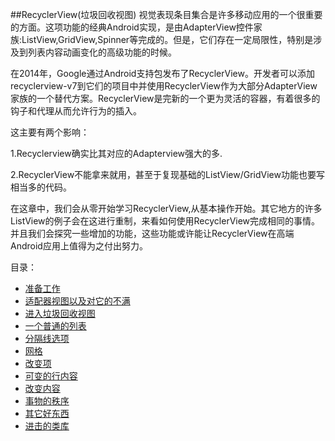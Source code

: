 ##RecyclerView(垃圾回收视图)
视觉表现条目集合是许多移动应用的一个很重要的方面。这项功能的经典Android实现，是由AdapterView控件家族:ListView,GridView,Spinner等完成的。但是，它们存在一定局限性，特别是涉及到列表内容动画变化的高级功能的时候。

在2014年，Google通过Android支持包发布了RecyclerView。开发者可以添加recyclerview-v7到它们的项目中并使用RecyclerView作为大部分AdapterView家族的一个替代方案。RecyclerView是完新的一个更为灵活的容器，有着很多的钩子和代理从而允许行为的插入。

这主要有两个影响：

1.Recyclerview确实比其对应的Adapterview强大的多.

2.RecyclerView不能拿来就用，甚至于复现基础的ListView/GridView功能也要写相当多的代码。

在这章中，我们会从零开始学习RecyclerView,从基本操作开始。其它地方的许多ListView的例子会在这进行重制，来看如何使用RecyclerView完成相同的事情。并且我们会探究一些增加的功能，这些功能或许能让RecyclerView在高端Android应用上值得为之付出努力。

目录：

* [准备工作](https://github.com/jinyulei0710/The-Busy-Coder-s-Guide-to-Android-Development/blob/master/RecyclerView/Prerequisites.md)
* [适配器视图以及对它的不满](https://github.com/jinyulei0710/The-Busy-Coder-s-Guide-to-Android-Development/blob/master/RecyclerView/AdapterViewanditsDiscontents.md)
* [进入垃圾回收视图](https://github.com/jinyulei0710/The-Busy-Coder-s-Guide-to-Android-Development/blob/master/RecyclerView/EnterRecyclerView.md)
* [一个普通的列表](https://github.com/jinyulei0710/The-Busy-Coder-s-Guide-to-Android-Development/blob/master/RecyclerView/ATrivialList.md)
* [分隔线选项](https://github.com/jinyulei0710/The-Busy-Coder-s-Guide-to-Android-Development/blob/master/RecyclerView/DividerOptions.md)
* [网格](https://github.com/jinyulei0710/The-Busy-Coder-s-Guide-to-Android-Development/blob/master/RecyclerView/Grids.md)
* [改变项](https://github.com/jinyulei0710/The-Busy-Coder-s-Guide-to-Android-Development/blob/master/RecyclerView/VaryingtheItems.md)
* [可变的行内容](https://github.com/jinyulei0710/The-Busy-Coder-s-Guide-to-Android-Development/blob/master/RecyclerView/MutableRowContents.md)
* [改变内容](https://github.com/jinyulei0710/The-Busy-Coder-s-Guide-to-Android-Development/blob/master/RecyclerView/ChangingtheContents.md)
* [事物的秩序](https://github.com/jinyulei0710/The-Busy-Coder-s-Guide-to-Android-Development/blob/master/RecyclerView/TheOrderofThings.md)
* [其它好东西](https://github.com/jinyulei0710/The-Busy-Coder-s-Guide-to-Android-Development/blob/master/RecyclerView/OtherBitsofGoodness.md)
* [进击的类库](https://github.com/jinyulei0710/The-Busy-Coder-s-Guide-to-Android-Development/blob/master/RecyclerView/TheMarchoftheLibraries.md)
